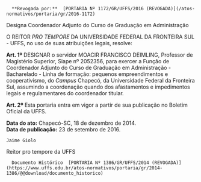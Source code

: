       **Revogada por:**  [PORTARIA Nº 1172/GR/UFFS/2016 (REVOGADA)](/atos-normativos/portaria/gr/2016-1172) 

   Designa Coordenador Adjunto do Curso de Graduação em Administração  

O REITOR *PRO TEMPORE* DA UNIVERSIDADE FEDERAL DA FRONTEIRA SUL - UFFS, no uso de suas atribuições legais, resolve:

 **Art. 1º** DESIGNAR o servidor MOACIR FRANCISCO DEIMLING, Professor de Magistério Superior, Siape nº 2052356, para exercer a Função de Coordenador Adjunto do Curso de Graduação em Administração - Bacharelado - Linha de formação: pequenos empreendimentos e cooperativismo, do *Campus* Chapecó, da Universidade Federal da Fronteira Sul, assumindo a coordenação quando dos afastamentos e impedimentos legais e regulamentares do coordenador titular.

 **Art. 2º** Esta portaria entra em vigor a partir de sua publicação no Boletim Oficial da UFFS.

  

   **Data do ato:** Chapecó-SC, 18 de dezembro de 2014.   
 **Data de publicação:**  23 de setembro de 2016. 

    Jaime Giolo   
 Reitor pro tempore da UFFS 

      Documento Histórico  [PORTARIA Nº 1386/GR/UFFS/2014 (REVOGADA)](https://www.uffs.edu.br/atos-normativos/portaria/gr/2014-1386/@@download/documento_historico)     
      